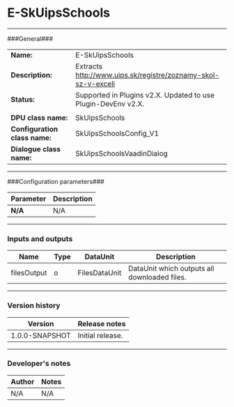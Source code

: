 # E-SkUipsSchools #
----------

###General###

|                              |                                                                             |
|------------------------------|-----------------------------------------------------------------------------|
|**Name:**                     |E-SkUipsSchools                                                               |
|**Description:**              |Extracts http://www.uips.sk/registre/zoznamy-skol-sz-v-exceli |
|**Status:**                   |Supported in Plugins v2.X. Updated to use Plugin-DevEnv v2.X.       |
|                              |                                                                             |
|**DPU class name:**           |SkUipsSchools                                                                | 
|**Configuration class name:** |SkUipsSchoolsConfig_V1                             |
|**Dialogue class name:**      |SkUipsSchoolsVaadinDialog                      |

***

###Configuration parameters###

|Parameter                                       |Description                                                              |                                                        
|------------------------------------------------|-------------------------------------------------------------------------|
|**N/A**                                         |N/A                |

***

### Inputs and outputs ###

|Name         |Type           |DataUnit     |Description             |
|-------------|---------------|-------------|------------------------|
|filesOutput    |o              |FilesDataUnit  |DataUnit which outputs all downloaded files. |

***

### Version history ###

|Version          |Release notes               |
|-----------------|----------------------------|
|1.0.0-SNAPSHOT            |Initial release.|                            


***

### Developer's notes ###

|Author           |Notes                           |
|-----------------|--------------------------------|
|N/A              |N/A                             | 
